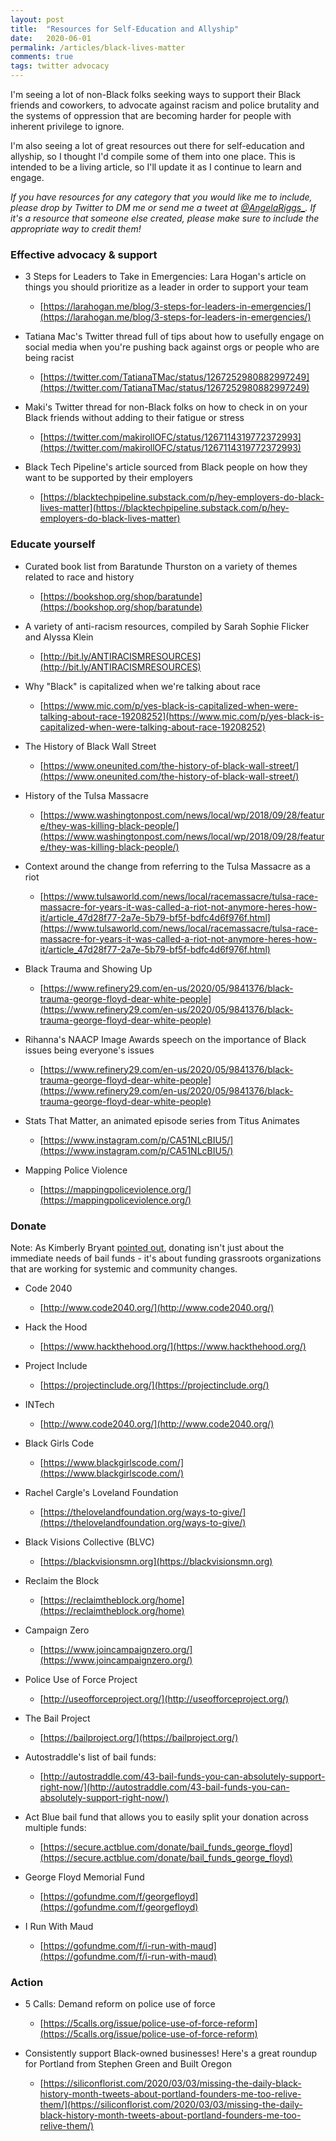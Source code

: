 ```yaml
---
layout: post
title:  "Resources for Self-Education and Allyship"
date:   2020-06-01
permalink: /articles/black-lives-matter
comments: true
tags: twitter advocacy
---
```


I'm seeing a lot of non-Black folks seeking ways to support their Black friends and coworkers, to advocate against racism and police brutality and the systems of oppression that are becoming harder for people with inherent privilege to ignore.

I'm also seeing a lot of great resources out there for self-education and allyship, so I thought I'd compile some of them into one place. This is intended to be a living article, so I'll update it as I continue to learn and engage.

*If you have resources for any category that you would like me to include, please drop by Twitter to DM me or send me a tweet at [@AngelaRiggs_](https://twitter.com/AngelaRiggs_). If it's a resource that someone else created, please make sure to include the appropriate way to credit them!*

### Effective advocacy & support 

- 3 Steps for Leaders to Take in Emergencies: Lara Hogan's article on things you should prioritize as a leader in order to support your team
  - [https://larahogan.me/blog/3-steps-for-leaders-in-emergencies/](https://larahogan.me/blog/3-steps-for-leaders-in-emergencies/)

- Tatiana Mac's Twitter thread full of tips about how to usefully engage on social media when you're pushing back against orgs or people who are being racist
  - [https://twitter.com/TatianaTMac/status/1267252980882997249](https://twitter.com/TatianaTMac/status/1267252980882997249)

- Maki's Twitter thread for non-Black folks on how to check in on your Black friends without adding to their fatigue or stress
  - [https://twitter.com/makirollOFC/status/1267114319772372993](https://twitter.com/makirollOFC/status/1267114319772372993)

- Black Tech Pipeline's article sourced from Black people on how they want to be supported by their employers
  - [https://blacktechpipeline.substack.com/p/hey-employers-do-black-lives-matter](https://blacktechpipeline.substack.com/p/hey-employers-do-black-lives-matter)

### Educate yourself

- Curated book list from Baratunde Thurston on a variety of themes related to race and history
  - [https://bookshop.org/shop/baratunde](https://bookshop.org/shop/baratunde)

- A variety of anti-racism resources, compiled by Sarah Sophie Flicker and Alyssa Klein
  -	[http://bit.ly/ANTIRACISMRESOURCES](http://bit.ly/ANTIRACISMRESOURCES)

- Why "Black" is capitalized when we're talking about race
  - [https://www.mic.com/p/yes-black-is-capitalized-when-were-talking-about-race-19208252](https://www.mic.com/p/yes-black-is-capitalized-when-were-talking-about-race-19208252)

- The History of Black Wall Street
  - [https://www.oneunited.com/the-history-of-black-wall-street/](https://www.oneunited.com/the-history-of-black-wall-street/)

- History of the Tulsa Massacre
  - [https://www.washingtonpost.com/news/local/wp/2018/09/28/feature/they-was-killing-black-people/](https://www.washingtonpost.com/news/local/wp/2018/09/28/feature/they-was-killing-black-people/)

- Context around the change from referring to the Tulsa Massacre as a riot
  - [https://www.tulsaworld.com/news/local/racemassacre/tulsa-race-massacre-for-years-it-was-called-a-riot-not-anymore-heres-how-it/article_47d28f77-2a7e-5b79-bf5f-bdfc4d6f976f.html](https://www.tulsaworld.com/news/local/racemassacre/tulsa-race-massacre-for-years-it-was-called-a-riot-not-anymore-heres-how-it/article_47d28f77-2a7e-5b79-bf5f-bdfc4d6f976f.html)

- Black Trauma and Showing Up
  - [https://www.refinery29.com/en-us/2020/05/9841376/black-trauma-george-floyd-dear-white-people](https://www.refinery29.com/en-us/2020/05/9841376/black-trauma-george-floyd-dear-white-people)

- Rihanna's NAACP Image Awards speech on the importance of Black issues being everyone's issues
  - [https://www.refinery29.com/en-us/2020/05/9841376/black-trauma-george-floyd-dear-white-people](https://www.refinery29.com/en-us/2020/05/9841376/black-trauma-george-floyd-dear-white-people)

- Stats That Matter, an animated episode series from Titus Animates
  - [https://www.instagram.com/p/CA51NLcBIU5/](https://www.instagram.com/p/CA51NLcBIU5/)

- Mapping Police Violence
  - [https://mappingpoliceviolence.org/](https://mappingpoliceviolence.org/)

  
### Donate

Note: As Kimberly Bryant [pointed out](https://twitter.com/6Gems/status/1267526405937483778), donating isn't just about the immediate needs of bail funds - it's about funding grassroots organizations that are working for systemic and community changes.

- Code 2040
  - [http://www.code2040.org/](http://www.code2040.org/)

- Hack the Hood
  - [https://www.hackthehood.org/](https://www.hackthehood.org/)

- Project Include
  - [https://projectinclude.org/](https://projectinclude.org/)

- INTech
  - [http://www.code2040.org/](http://www.code2040.org/)

- Black Girls Code
  - [https://www.blackgirlscode.com/](https://www.blackgirlscode.com/)

- Rachel Cargle's Loveland Foundation
  - [https://thelovelandfoundation.org/ways-to-give/](https://thelovelandfoundation.org/ways-to-give/)

- Black Visions Collective (BLVC)
  - [https://blackvisionsmn.org](https://blackvisionsmn.org)

- Reclaim the Block
  - [https://reclaimtheblock.org/home](https://reclaimtheblock.org/home)

- Campaign Zero
  - [https://www.joincampaignzero.org/](https://www.joincampaignzero.org/)

- Police Use of Force Project
  - [http://useofforceproject.org/](http://useofforceproject.org/)

- The Bail Project
  - [https://bailproject.org/](https://bailproject.org/)

- Autostraddle's list of bail funds:
  - [http://autostraddle.com/43-bail-funds-you-can-absolutely-support-right-now/](http://autostraddle.com/43-bail-funds-you-can-absolutely-support-right-now/)

- Act Blue bail fund that allows you to easily split your donation across multiple funds:
  - [https://secure.actblue.com/donate/bail_funds_george_floyd](https://secure.actblue.com/donate/bail_funds_george_floyd)

- George Floyd Memorial Fund
  -	[https://gofundme.com/f/georgefloyd](https://gofundme.com/f/georgefloyd)

- I Run With Maud
  - [https://gofundme.com/f/i-run-with-maud](https://gofundme.com/f/i-run-with-maud)

### Action

- 5 Calls: Demand reform on police use of force
  - [https://5calls.org/issue/police-use-of-force-reform](https://5calls.org/issue/police-use-of-force-reform)

- Consistently support Black-owned businesses! Here's a great roundup for Portland from Stephen Green and Built Oregon
  - [https://siliconflorist.com/2020/03/03/missing-the-daily-black-history-month-tweets-about-portland-founders-me-too-relive-them/](https://siliconflorist.com/2020/03/03/missing-the-daily-black-history-month-tweets-about-portland-founders-me-too-relive-them/)
